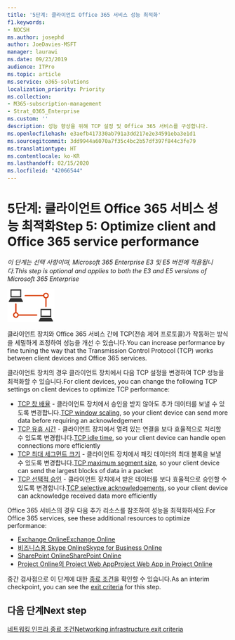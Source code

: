 ```yaml
---
title: '5단계: 클라이언트 Office 365 서비스 성능 최적화'
f1.keywords:
- NOCSH
ms.author: josephd
author: JoeDavies-MSFT
manager: laurawi
ms.date: 09/23/2019
audience: ITPro
ms.topic: article
ms.service: o365-solutions
localization_priority: Priority
ms.collection:
- M365-subscription-management
- Strat_O365_Enterprise
ms.custom: ''
description: 성능 향상을 위해 TCP 설정 및 Office 365 서비스를 구성합니다.
ms.openlocfilehash: e3aefb417330ab791a3dd217e2e34591eba3e1d1
ms.sourcegitcommit: 3dd9944a6070a7f35c4bc2b57df397f844c3fe79
ms.translationtype: HT
ms.contentlocale: ko-KR
ms.lasthandoff: 02/15/2020
ms.locfileid: "42066544"
---
```

# <a name="step-5-optimize-client-and-office-365-service-performance"></a><span data-ttu-id="439cf-103">5단계: 클라이언트 Office 365 서비스 성능 최적화</span><span class="sxs-lookup"><span data-stu-id="439cf-103">Step 5: Optimize client and Office 365 service performance</span></span>

<span data-ttu-id="439cf-104">*이 단계는 선택 사항이며, Microsoft 365 Enterprise E3 및 E5 버전에 적용됩니다.*</span><span class="sxs-lookup"><span data-stu-id="439cf-104">*This step is optional and applies to both the E3 and E5 versions of Microsoft 365 Enterprise*</span></span>

![1단계-네트워킹](../media/deploy-foundation-infrastructure/networking_icon-small.png)

<span data-ttu-id="439cf-106">클라이언트 장치와 Office 365 서비스 간에 TCP(전송 제어 프로토콜)가 작동하는 방식을 세밀하게 조정하여 성능을 개선 수 있습니다.</span><span class="sxs-lookup"><span data-stu-id="439cf-106">You can increase performance by fine tuning the way that the Transmission Control Protocol (TCP) works between client devices and Office 365 services.</span></span>

<span data-ttu-id="439cf-107">클라이언트 장치의 경우 클라이언트 장치에서 다음 TCP 설정을 변경하여 TCP 성능을 최적화할 수 있습니다.</span><span class="sxs-lookup"><span data-stu-id="439cf-107">For client devices, you can change the following TCP settings on client devices to optimize TCP performance:</span></span>

- <span data-ttu-id="439cf-108">[TCP 창 배율](https://blogs.technet.microsoft.com/onthewire/2014/03/28/ensuring-your-office-365-network-connection-isnt-throttled-by-your-proxy/) - 클라이언트 장치에서 승인을 받지 않아도 추가 데이터를 보낼 수 있도록 변경합니다.</span><span class="sxs-lookup"><span data-stu-id="439cf-108">[TCP window scaling](https://blogs.technet.microsoft.com/onthewire/2014/03/28/ensuring-your-office-365-network-connection-isnt-throttled-by-your-proxy/), so your client device can send more data before requiring an acknowledgement</span></span>
- <span data-ttu-id="439cf-109">[TCP 유휴 시간](https://blogs.technet.microsoft.com/onthewire/2014/03/04/network-perimeters-tcp-idle-session-settings-for-outlook-on-office-365/) - 클라이언트 장치에서 열려 있는 연결을 보다 효율적으로 처리할 수 있도록 변경합니다.</span><span class="sxs-lookup"><span data-stu-id="439cf-109">[TCP idle time](https://blogs.technet.microsoft.com/onthewire/2014/03/04/network-perimeters-tcp-idle-session-settings-for-outlook-on-office-365/), so your client device can handle open connections more efficiently</span></span>
- <span data-ttu-id="439cf-110">[TCP 최대 세그먼트 크기](https://blogs.technet.microsoft.com/onthewire/2014/06/27/checking-your-tcp-packets-are-pulling-their-weight-tcp-max-segment-size-or-mss/) - 클라이언트 장치에서 패킷 데이터의 최대 블록을 보낼 수 있도록 변경합니다.</span><span class="sxs-lookup"><span data-stu-id="439cf-110">[TCP maximum segment size](https://blogs.technet.microsoft.com/onthewire/2014/06/27/checking-your-tcp-packets-are-pulling-their-weight-tcp-max-segment-size-or-mss/), so your client device can send the largest blocks of data in a packet</span></span>
- <span data-ttu-id="439cf-111">[TCP 선택적 승인](https://blogs.technet.microsoft.com/onthewire/2014/06/27/ensuring-your-tcp-stack-isnt-throwing-data-away/) - 클라이언트 장치에서 받은 데이터를 보다 효율적으로 승인할 수 있도록 변경합니다.</span><span class="sxs-lookup"><span data-stu-id="439cf-111">[TCP selective acknowledgements](https://blogs.technet.microsoft.com/onthewire/2014/06/27/ensuring-your-tcp-stack-isnt-throwing-data-away/), so your client device can acknowledge received data more efficiently</span></span>

<span data-ttu-id="439cf-112">Office 365 서비스의 경우 다음 추가 리소스를 참조하여 성능을 최적화하세요.</span><span class="sxs-lookup"><span data-stu-id="439cf-112">For Office 365 services, see these additional resources to optimize performance:</span></span>

- [<span data-ttu-id="439cf-113">Exchange Online</span><span class="sxs-lookup"><span data-stu-id="439cf-113">Exchange Online</span></span>](https://docs.microsoft.com/office365/enterprise/tune-exchange-online-performance)
- [<span data-ttu-id="439cf-114">비즈니스용 Skype Online</span><span class="sxs-lookup"><span data-stu-id="439cf-114">Skype for Business Online</span></span>](https://docs.microsoft.com/office365/enterprise/tune-skype-for-business-online-performance)
- [<span data-ttu-id="439cf-115">SharePoint Online</span><span class="sxs-lookup"><span data-stu-id="439cf-115">SharePoint Online</span></span>](https://docs.microsoft.com/office365/enterprise/tune-sharepoint-online-performance)
- [<span data-ttu-id="439cf-116">Project Online의 Project Web App</span><span class="sxs-lookup"><span data-stu-id="439cf-116">Project Web App in Project Online</span></span>](https://docs.microsoft.com/ProjectOnline/tune-project-online-performance)

<span data-ttu-id="439cf-117">중간 검사점으로 이 단계에 대한 [종료 조건](networking-exit-criteria.md#crit-networking-step5)을 확인할 수 있습니다.</span><span class="sxs-lookup"><span data-stu-id="439cf-117">As an interim checkpoint, you can see the [exit criteria](networking-exit-criteria.md#crit-networking-step5) for this step.</span></span>

## <a name="next-step"></a><span data-ttu-id="439cf-118">다음 단계</span><span class="sxs-lookup"><span data-stu-id="439cf-118">Next step</span></span>

[<span data-ttu-id="439cf-119">네트워킹 인프라 종료 조건</span><span class="sxs-lookup"><span data-stu-id="439cf-119">Networking infrastructure exit criteria</span></span>](networking-exit-criteria.md)
